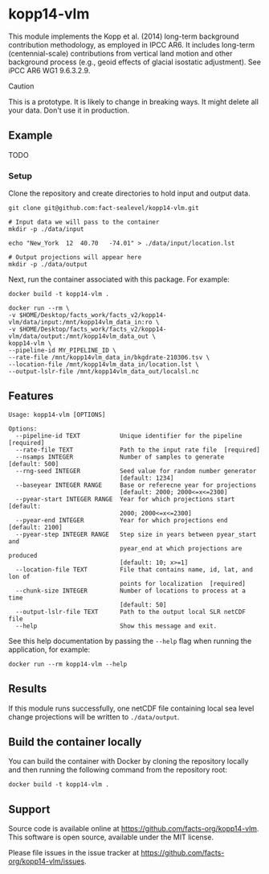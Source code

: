 # kopp14-vlm
This module implements the Kopp et al. (2014) long-term background contribution methodology, as employed in IPCC AR6. It includes long-term (centennial-scale) contributions from vertical land motion and other background process (e.g., geoid effects of glacial isostatic adjustment). See iPCC AR6 WG1 9.6.3.2.9.

>[!CAUTION]
> This is a prototype. It is likely to change in breaking ways. It might delete all your data. Don't use it in production.

## Example

TODO

### Setup

Clone the repository and create directories to hold input and output data. 

```shell
git clone git@github.com:fact-sealevel/kopp14-vlm.git

# Input data we will pass to the container
mkdir -p ./data/input

echo "New_York	12	40.70	-74.01" > ./data/input/location.lst

# Output projections will appear here
mkdir -p ./data/output
```

Next, run the container associated with this package. For example: 
```shell
docker build -t kopp14-vlm .

docker run --rm \
-v $HOME/Desktop/facts_work/facts_v2/kopp14-vlm/data/input:/mnt/kopp14vlm_data_in:ro \
-v $HOME/Desktop/facts_work/facts_v2/kopp14-vlm/data/output:/mnt/kopp14vlm_data_out \
kopp14-vlm \
--pipeline-id MY_PIPELINE_ID \
--rate-file /mnt/kopp14vlm_data_in/bkgdrate-210306.tsv \
--location-file /mnt/kopp14vlm_data_in/location.lst \
--output-lslr-file /mnt/kopp14vlm_data_out/localsl.nc
``` 

## Features
```shell
Usage: kopp14-vlm [OPTIONS]

Options:
  --pipeline-id TEXT           Unique identifier for the pipeline  [required]
  --rate-file TEXT             Path to the input rate file  [required]
  --nsamps INTEGER             Number of samples to generate  [default: 500]
  --rng-seed INTEGER           Seed value for random number generator
                               [default: 1234]
  --baseyear INTEGER RANGE     Base or referecne year for projections
                               [default: 2000; 2000<=x<=2300]
  --pyear-start INTEGER RANGE  Year for which projections start  [default:
                               2000; 2000<=x<=2300]
  --pyear-end INTEGER          Year for which projections end  [default: 2100]
  --pyear-step INTEGER RANGE   Step size in years between pyear_start and
                               pyear_end at which projections are produced
                               [default: 10; x>=1]
  --location-file TEXT         File that contains name, id, lat, and lon of
                               points for localization  [required]
  --chunk-size INTEGER         Number of locations to process at a time
                               [default: 50]
  --output-lslr-file TEXT      Path to the output local SLR netCDF file
  --help                       Show this message and exit.
```
See this help documentation by passing the `--help` flag when running the application, for example: 

```shell
docker run --rm kopp14-vlm --help
```   

## Results
If this module runs successfully, one netCDF file containing local sea level change projections will be written to `./data/output`.

## Build the container locally
You can build the container with Docker by cloning the repository locally and then running the following command from the repository root:

```shell
docker build -t kopp14-vlm .

```

## Support

Source code is available online at https://github.com/facts-org/kopp14-vlm. This software is open source, available under the MIT license.

Please file issues in the issue tracker at https://github.com/facts-org/kopp14-vlm/issues.